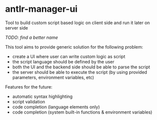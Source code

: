 # antlr-manager-ui
Tool to build custom script based logic on client side and run it later on server side

_TODO: find a better name_


This tool aims to provide generic solution for the following problem:
- create a UI where user can write custom logic as script
- the script language should be defined by the user
- both the UI and the backend side should be able to parse the script
- the server should be able to execute the script (by using provided parameters, environment variables, etc)


Features for the future:
- automatic syntax highlighting
- script validation
- code completion (language elements only)
- code completion (system built-in functions & environment variables)
